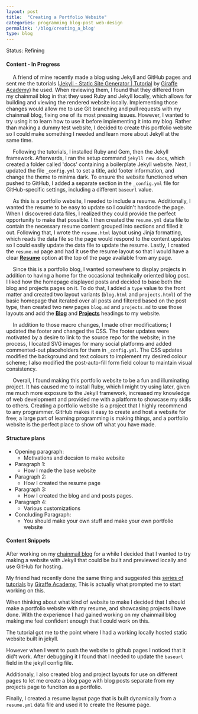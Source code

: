 ```yaml
---
layout: post
title:  "Creating a Portfolio Website"
categories: programming blog-post web-design
permalink: '/blog/creating_a_blog'
type: blog
---
```


Status: Refining

#### Content - In Progress

 &emsp; A friend of mine recently made a blog using Jekyll and GitHub pages and sent me the tutorials ([Jekyll - Static Site Generator \| Tutorial](https://www.youtube.com/playlist?list=PLLAZ4kZ9dFpOPV5C5Ay0pHaa0RJFhcmcB) by [Giraffe Academy](https://www.giraffeacademy.com/)) he used. When reviewing them, I found that they differed from my chainmail blog in that they used Ruby and Jekyll locally, which allows for building and viewing the rendered website locally. Implementing those changes would allow me to use Git branching and pull requests with my chainmail blog, fixing one of its most pressing issues. However, I wanted to try using it to learn how to use it before implementing it into my blog. Rather than making a dummy test website, I decided to create this portfolio website so I could make something I needed and learn more about Jekyll at the same time.

 &emsp; Following the tutorials, I installed Ruby and Gem, then the Jekyll framework. Afterwards, I ran the setup command `jekyll new docs`, which created a folder called 'docs' containing a boilerplate Jekyll website. Next, I updated the file `_config.yml` to set a title, add footer information, and change the theme to minima dark. To ensure the website functioned when pushed to GitHub, I added a separate section in the `_config.yml` file for GitHub-specific settings, including a different `baseurl` value.

 &emsp; As this is a portfolio website, I needed to include a resume. Additionally, I wanted the resume to be easy to update so I couldn't hardcode the page. When I discovered data files, I realized they could provide the perfect opportunity to make that possible. I then created the `resume.yml` data file to contain the necessary resume content grouped into sections and filled it out. Following that, I wrote the `resume.html` layout using Jinja formatting, which reads the data file so the page would respond to the content updates so I could easily update the data file to update the resume. Lastly, I created the `resume.md` page and had it use the resume layout so that I would have a clear **[Resume](/resume)** option at the top of the page available from any page.

 &emsp; Since this is a portfolio blog, I wanted somewhere to display projects in addition to having a home for the occasional technically oriented blog post. I liked how the homepage displayed posts and decided to base both the blog and projects pages on it. To do that, I added a `type` value to the front matter and created two layout variants (`blog.html` and `projects.html`) of the basic homepage that iterated over all posts and filtered based on the post type, then created two new pages `blog.md` and `projects.md` to use those layouts and add the **[Blog](/blog)** and **[Projects](/projects)** headings to my website.

 &emsp; In addition to those macro changes, I made other modifications; I updated the footer and changed the CSS. The footer updates were motivated by a desire to link to the source repo for the website; in the process, I located SVG images for many social platforms and added commented-out placeholders for them in `_config.yml`. The CSS updates modified the background and text colours to implement my desired colour scheme; I also modified the post-auto-fill form field colour to maintain visual consistency.

 &emsp; Overall, I found making this portfolio website to be a fun and illuminating project. It has caused me to install Ruby, which I might try using later, given me much more exposure to the Jekyll framework, increased my knowledge of web development and provided me with a platform to showcase my skills to others. Creating a portfolio website is a project that I highly recommend to any programmer. GitHub makes it easy to create and host a website for free; a large part of learning programming is making things, and a portfolio website is the perfect place to show off what you have made.

#### Structure plans

* Opening paragraph:
    * Motivations and decsion to make website
* Paragraph 1:
    * How I made the base website
* Paragraph 2:
    * How I created the resume page
* Paragraph 3:
    * How I created the blog and and posts pages.
* Paragraph 4:
    * Various customizations
* Concluding Paragraph:
    * You should make your own stuff and make your own portfolio website


#### Content Snippets

After working on my [chainmail blog]() for a while I decided that I wanted to try making a website with Jekyll that could be built and previewed locally and use GitHub for hosting.

My friend had recently done the same thing and suggested this [series of tutorials](https://www.youtube.com/playlist?list=PLLAZ4kZ9dFpOPV5C5Ay0pHaa0RJFhcmcB) by [Giraffe Academy](https://www.giraffeacademy.com/), This is actually what prompted me to start working on this.

When thinking about what kind of website to make I decided that I should make a portfolio website with my resume, and showcasing projects I have done. With the experience I had gained working on my chainmail blog making me feel confident enough that I could work on this.

The tutorial got me to the point where I had a working locally hosted static website built in jekyll.

However when I went to push the website to github pages I noticed that it did't work. After debugging it I found that I needed to update the `baseurl` field in the jekyll config file.

Additionaly, I also created blog and project layouts for use on different pages to let me create a blog page with blog posts separate from my projects page to funciton as a portfolio.

Finally, I created a resume layout page that is built dynamically from a `resume.yml` data file and used it to create the Resume page.
